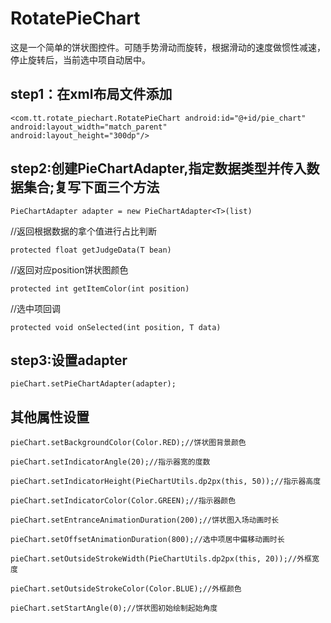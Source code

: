 # RotatePieChart
这是一个简单的饼状图控件。可随手势滑动而旋转，根据滑动的速度做惯性减速，停止旋转后，当前选中项自动居中。

## step1：在xml布局文件添加
`<com.tt.rotate_piechart.RotatePieChart
        android:id="@+id/pie_chart"
        android:layout_width="match_parent"       
        android:layout_height="300dp"/>`
    
## step2:创建PieChartAdapter,指定数据类型并传入数据集合;复写下面三个方法
`PieChartAdapter adapter = new PieChartAdapter<T>(list)`

//返回根据数据的拿个值进行占比判断

`protected float getJudgeData(T bean)`

//返回对应position饼状图颜色

`protected int getItemColor(int position)`

//选中项回调

`protected void onSelected(int position, T data)`

## step3:设置adapter
`pieChart.setPieChartAdapter(adapter);`

## 其他属性设置
`pieChart.setBackgroundColor(Color.RED);//饼状图背景颜色`

`pieChart.setIndicatorAngle(20);//指示器宽的度数`

`pieChart.setIndicatorHeight(PieChartUtils.dp2px(this, 50));//指示器高度`

`pieChart.setIndicatorColor(Color.GREEN);//指示器颜色`

`pieChart.setEntranceAnimationDuration(200);//饼状图入场动画时长`

`pieChart.setOffsetAnimationDuration(800);//选中项居中偏移动画时长`

`pieChart.setOutsideStrokeWidth(PieChartUtils.dp2px(this, 20));//外框宽度`

`pieChart.setOutsideStrokeColor(Color.BLUE);//外框颜色`

`pieChart.setStartAngle(0);//饼状图初始绘制起始角度`
